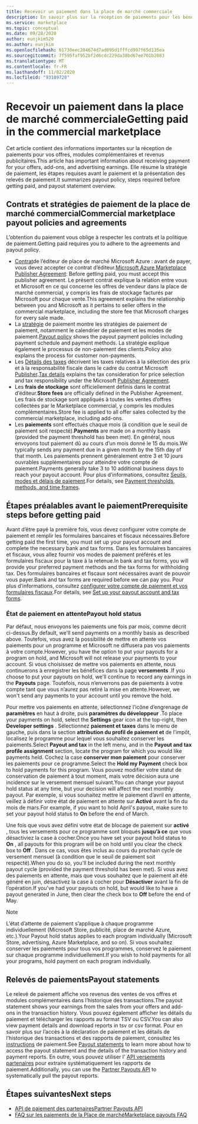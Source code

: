 ```yaml
---
title: Recevoir un paiement dans la place de marché commerciale
description: En savoir plus sur la réception de paiements pour les bénéfices sur la place de marché commerciale-place de marché Azure. Comprend la stratégie de paiement, l’état de retenue au paiement et les relevés de paiement.
ms.service: marketplace
ms.topic: conceptual
ms.date: 09/28/2020
author: eunjkim520
ms.author: eunjkim
ms.openlocfilehash: 61730eec204674d7ad095d1fffcd997f65d135ea
ms.sourcegitcommit: 7f595faf952bf2d6cdc229da38bd67ee701b2083
ms.translationtype: MT
ms.contentlocale: fr-FR
ms.lasthandoff: 11/02/2020
ms.locfileid: "93189728"
---
```

# <a name="getting-paid-in-the-commercial-marketplace"></a><span data-ttu-id="f2140-104">Recevoir un paiement dans la place de marché commerciale</span><span class="sxs-lookup"><span data-stu-id="f2140-104">Getting paid in the commercial marketplace</span></span>

<span data-ttu-id="f2140-105">Cet article contient des informations importantes sur la réception de paiements pour vos offres, modules complémentaires et revenus publicitaires.</span><span class="sxs-lookup"><span data-stu-id="f2140-105">This article has important information about receiving payment for your offers, add-ons, and advertising earnings.</span></span> <span data-ttu-id="f2140-106">Elle résume la stratégie de paiement, les étapes requises avant le paiement et la présentation des relevés de paiement.</span><span class="sxs-lookup"><span data-stu-id="f2140-106">It summarizes payout policy, steps required before getting paid, and payout statement overview.</span></span>

## <a name="commercial-marketplace-payout-policies-and-agreements"></a><span data-ttu-id="f2140-107">Contrats et stratégies de paiement de la place de marché commercial</span><span class="sxs-lookup"><span data-stu-id="f2140-107">Commercial marketplace payout policies and agreements</span></span>

<span data-ttu-id="f2140-108">L’obtention du paiement vous oblige à respecter les contrats et la politique de paiement.</span><span class="sxs-lookup"><span data-stu-id="f2140-108">Getting paid requires you to adhere to the agreements and payout policy.</span></span>

- <span data-ttu-id="f2140-109">[Contrat](https://go.microsoft.com/fwlink/p/?LinkID=699560)de l’éditeur de place de marché Microsoft Azure : avant de payer, vous devez accepter ce contrat d’éditeur.</span><span class="sxs-lookup"><span data-stu-id="f2140-109">[Microsoft Azure Marketplace Publisher Agreement](https://go.microsoft.com/fwlink/p/?LinkID=699560):  Before getting paid, you must accept this publisher agreement.</span></span> <span data-ttu-id="f2140-110">Le présent contrat explique la relation entre vous et Microsoft en ce qui concerne les offres de vendeur dans la place de marché commercial, y compris les frais de stockage facturés par Microsoft pour chaque vente.</span><span class="sxs-lookup"><span data-stu-id="f2140-110">This agreement explains the relationship between you and Microsoft as it pertains to seller offers in the commercial marketplace, including the store fee that Microsoft charges for every sale made.</span></span>
- <span data-ttu-id="f2140-111">La [stratégie](payout-policy-details.md) de paiement montre les stratégies de paiement de paiement, notamment le calendrier de paiement et les modes de paiement.</span><span class="sxs-lookup"><span data-stu-id="f2140-111">[Payout policy](payout-policy-details.md) shows the payout payment policies including payment schedule and payment methods.</span></span> <span data-ttu-id="f2140-112">La stratégie explique également le processus de non-paiement des clients.</span><span class="sxs-lookup"><span data-stu-id="f2140-112">Policy also explains the process for customer non-payments.</span></span>
- <span data-ttu-id="f2140-113">Les [Détails des taxes](tax-details-marketplace.md) décrivent les taxes relatives à la sélection des prix et à la responsabilité fiscale dans le cadre du contrat Microsoft [Publisher](https://go.microsoft.com/fwlink/p/?LinkID=699560).</span><span class="sxs-lookup"><span data-stu-id="f2140-113">[Tax details](tax-details-marketplace.md) explains the tax consideration for price selection and tax responsibility under the Microsoft [Publisher Agreement](https://go.microsoft.com/fwlink/p/?LinkID=699560).</span></span>
- <span data-ttu-id="f2140-114">Les **frais de stockage** sont officiellement définis dans le contrat d’éditeur.</span><span class="sxs-lookup"><span data-stu-id="f2140-114">**Store fees** are officially defined in the Publisher Agreement.</span></span> <span data-ttu-id="f2140-115">Les frais de stockage sont appliqués à toutes les ventes d’offres collectées par le Marketplace commercial, y compris les modules complémentaires.</span><span class="sxs-lookup"><span data-stu-id="f2140-115">Store fee is applied to all offer sales collected by the commercial marketplace, including add-ons.</span></span>
- <span data-ttu-id="f2140-116">Les **paiements** sont effectués chaque mois (à condition que le seuil de paiement soit respecté).</span><span class="sxs-lookup"><span data-stu-id="f2140-116">**Payments** are made on a monthly basis (provided the payment threshold has been met).</span></span> <span data-ttu-id="f2140-117">En général, nous envoyons tout paiement dû au cours d’un mois donné le 15 du mois.</span><span class="sxs-lookup"><span data-stu-id="f2140-117">We typically sends any payment due in a given month by the 15th day of that month.</span></span> <span data-ttu-id="f2140-118">Les paiements prennent généralement entre 3 et 10 jours ouvrables supplémentaires pour atteindre votre compte de paiement.</span><span class="sxs-lookup"><span data-stu-id="f2140-118">Payments generally take 3 to 10 additional business days to reach your payout account.</span></span> <span data-ttu-id="f2140-119">Pour plus d’informations, consultez [Seuils, modes et délais de paiement](payment-thresholds-methods-timeframes.md).</span><span class="sxs-lookup"><span data-stu-id="f2140-119">For details, see [Payment thresholds, methods, and time frames](payment-thresholds-methods-timeframes.md).</span></span>

## <a name="prerequisite-steps-before-getting-paid"></a><span data-ttu-id="f2140-120">Étapes préalables avant le paiement</span><span class="sxs-lookup"><span data-stu-id="f2140-120">Prerequisite steps before getting paid</span></span>

<span data-ttu-id="f2140-121">Avant d’être payé la première fois, vous devez configurer votre compte de paiement et remplir les formulaires bancaires et fiscaux nécessaires.</span><span class="sxs-lookup"><span data-stu-id="f2140-121">Before getting paid the first time, you must set up your payout account and complete the necessary bank and tax forms.</span></span> <span data-ttu-id="f2140-122">Dans les formulaires bancaires et fiscaux, vous allez fournir vos modes de paiement préférés et les formulaires fiscaux pour la taxe à la retenue.</span><span class="sxs-lookup"><span data-stu-id="f2140-122">In bank and tax forms, you will provide your preferred payment methods and the tax forms for withholding tax.</span></span> <span data-ttu-id="f2140-123">Des formulaires bancaires et fiscaux sont nécessaires avant de pouvoir vous payer.</span><span class="sxs-lookup"><span data-stu-id="f2140-123">Bank and tax forms are required before we can pay you.</span></span> <span data-ttu-id="f2140-124">Pour plus d’informations, consultez [configurer votre compte de paiement et vos formulaires fiscaux](set-up-your-payout-account.md).</span><span class="sxs-lookup"><span data-stu-id="f2140-124">For details, see [Set up your payout account and tax forms](set-up-your-payout-account.md).</span></span>

### <a name="payout-hold-status"></a><span data-ttu-id="f2140-125">État de paiement en attente</span><span class="sxs-lookup"><span data-stu-id="f2140-125">Payout hold status</span></span>

<span data-ttu-id="f2140-126">Par défaut, nous envoyons les paiements une fois par mois, comme décrit ci-dessus.</span><span class="sxs-lookup"><span data-stu-id="f2140-126">By default, we'll send payments on a monthly basis as described above.</span></span> <span data-ttu-id="f2140-127">Toutefois, vous avez la possibilité de mettre en attente vos paiements pour un programme et Microsoft ne diffusera pas vos paiements à votre compte.</span><span class="sxs-lookup"><span data-stu-id="f2140-127">However, you have the option to put your payouts for a program on hold, and Microsoft will not release your payments to your account.</span></span> <span data-ttu-id="f2140-128">Si vous choisissez de mettre vos paiements en attente, nous continuerons à enregistrer les bénéfices dans la page **versements** .</span><span class="sxs-lookup"><span data-stu-id="f2140-128">If you choose to put your payouts on hold, we'll continue to record any earnings in the **Payouts** page.</span></span> <span data-ttu-id="f2140-129">Toutefois, nous n’enverrons pas de paiements à votre compte tant que vous n’aurez pas retiré la mise en attente.</span><span class="sxs-lookup"><span data-stu-id="f2140-129">However, we won't send any payments to your account until you remove the hold.</span></span>

<span data-ttu-id="f2140-130">Pour mettre vos paiements en attente, sélectionnez l’icône d’engrenage de **paramètres** en haut à droite, puis **paramètres du développeur** .</span><span class="sxs-lookup"><span data-stu-id="f2140-130">To place your payments on hold, select the **Settings** gear icon at the top-right, then **Developer settings** .</span></span> <span data-ttu-id="f2140-131">Sélectionnez **paiement et taxes** dans le menu de gauche, puis dans la section **attribution du profil de paiement et** de l’impôt, localisez le programme pour lequel vous souhaitez conserver les paiements.</span><span class="sxs-lookup"><span data-stu-id="f2140-131">Select **Payout and tax** in the left menu, and in the **Payout and tax profile assignment** section, locate the program for which you would like payments held.</span></span> <span data-ttu-id="f2140-132">Cochez la case **conserver mon paiement** pour conserver les paiements pour ce programme.</span><span class="sxs-lookup"><span data-stu-id="f2140-132">Select the **Hold my Payment** check box to hold payments for this program.</span></span> <span data-ttu-id="f2140-133">Vous pouvez modifier votre statut de conservation de paiement à tout moment, mais votre décision aura une incidence sur le versement mensuel suivant.</span><span class="sxs-lookup"><span data-stu-id="f2140-133">You can change your payout hold status at any time, but your decision will affect the next monthly payout.</span></span> <span data-ttu-id="f2140-134">Par exemple, si vous souhaitez mettre le paiement d’avril en attente, veillez à définir votre état de paiement en attente sur **Activé** avant la fin du mois de mars.</span><span class="sxs-lookup"><span data-stu-id="f2140-134">For example, if you want to hold April's payout, make sure to set your payout hold status to **On** before the end of March.</span></span>

<span data-ttu-id="f2140-135">Une fois que vous avez défini votre état de blocage de paiement sur **activé** , tous les versements pour ce programme sont bloqués **jusqu’à ce** que vous désactiviez la case à cocher.</span><span class="sxs-lookup"><span data-stu-id="f2140-135">Once you have set your payout hold status to **On** , all payouts for this program will be on hold until you clear the check box to **Off** .</span></span> <span data-ttu-id="f2140-136">Dans ce cas, vous êtes inclus au cours du prochain cycle de versement mensuel (à condition que le seuil de paiement soit respecté).</span><span class="sxs-lookup"><span data-stu-id="f2140-136">When you do so, you'll be included during the next monthly payout cycle (provided the payment threshold has been met).</span></span> <span data-ttu-id="f2140-137">Si vous avez des paiements en attente, mais que vous souhaitez que le paiement ait été généré en juin, désactivez la case à cocher pour **Désactiver** avant la fin de l’opération.</span><span class="sxs-lookup"><span data-stu-id="f2140-137">If you've had your payouts on hold, but would like to have a payout generated in June, then clear the check box to **Off** before the end of May.</span></span>

>[!Note]
> <span data-ttu-id="f2140-138">L’état d’attente de paiement s’applique à chaque programme individuellement (Microsoft Store, publicité, place de marché Azure, etc.).</span><span class="sxs-lookup"><span data-stu-id="f2140-138">Your Payout hold status applies to each program individually (Microsoft Store, advertising, Azure Marketplace, and so on).</span></span> <span data-ttu-id="f2140-139">Si vous souhaitez conserver les paiements pour tous vos programmes, conservez le paiement sur chaque programme individuellement.</span><span class="sxs-lookup"><span data-stu-id="f2140-139">If you wish to hold payments for all your programs, hold payment on each program individually.</span></span>

## <a name="payout-statements"></a><span data-ttu-id="f2140-140">Relevés de paiements</span><span class="sxs-lookup"><span data-stu-id="f2140-140">Payout statements</span></span>

<span data-ttu-id="f2140-141">Le relevé de paiement affiche vos revenus des ventes de vos offres et modules complémentaires dans l’historique des transactions.</span><span class="sxs-lookup"><span data-stu-id="f2140-141">The payout statement shows your earnings from the sales from your offers and add-ons in the transaction history.</span></span> <span data-ttu-id="f2140-142">Vous pouvez également afficher les détails du paiement et télécharger les rapports au format TSV ou CSV.</span><span class="sxs-lookup"><span data-stu-id="f2140-142">You can also view payment details and download reports in tsv or csv format.</span></span> <span data-ttu-id="f2140-143">Pour en savoir plus sur l’accès à la déclaration de paiement et les détails de l’historique des transactions et des rapports de paiement, consultez les [instructions](payout-statement.md) de paiement.</span><span class="sxs-lookup"><span data-stu-id="f2140-143">See [Payout statements](payout-statement.md) to learn more about how to access the payout statement and the details of the transaction history and payment reports.</span></span> <span data-ttu-id="f2140-144">En outre, vous pouvez utiliser l' [API versements partenaires](https://apidocs.microsoft.com/services/partnerpayouts) pour extraire systématiquement les rapports de paiement.</span><span class="sxs-lookup"><span data-stu-id="f2140-144">Additionally, you can use the [Partner Payouts API](https://apidocs.microsoft.com/services/partnerpayouts) to systematically pull the payout reports.</span></span>

## <a name="next-steps"></a><span data-ttu-id="f2140-145">Étapes suivantes</span><span class="sxs-lookup"><span data-stu-id="f2140-145">Next steps</span></span>

- [<span data-ttu-id="f2140-146">API de paiement des partenaires</span><span class="sxs-lookup"><span data-stu-id="f2140-146">Partner Payouts API</span></span>](https://apidocs.microsoft.com/services/partnerpayouts)
- [<span data-ttu-id="f2140-147">FAQ sur les paiements de la Place de marché</span><span class="sxs-lookup"><span data-stu-id="f2140-147">Marketplace payouts FAQ</span></span>](payout-faq.md)
